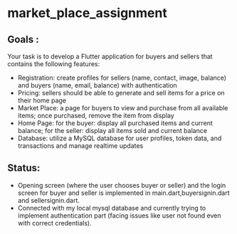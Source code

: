# market_place_assignment


## Goals :

Your task is to develop a Flutter application for buyers and sellers that contains the following features:

- Registration: create profiles for sellers (name, contact, image, balance) and buyers (name, email, balance) with authentication
- Pricing: sellers should be able to generate and sell items for a price on their home page
- Market Place: a page for buyers to view and purchase from all available items; once purchased, remove the item from display
- Home Page: for the buyer: display all purchased items and current balance; for the seller: display all items sold and current balance
- Database: utilize a MySQL database for user profiles, token data, and transactions and manage realtime updates

## Status:
- Opening screen (where the user chooses buyer or seller) and the login screen for buyer and seller is implemented in main.dart,buyersignin.dart and sellersignin.dart.
- Connected with my local mysql database and currently trying to implement authentication part (facing issues like user not found even with correct credentials).


